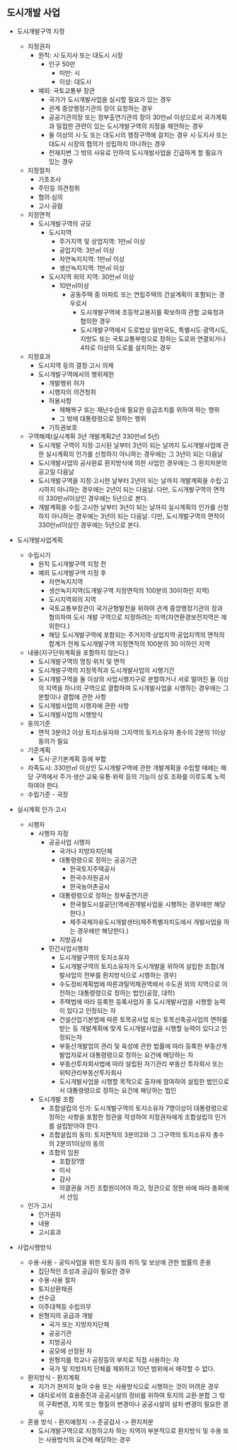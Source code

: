 ## 도시개발 사업
- 도시개발구역 지정
    - 지정권자
        - 원칙: 시·도지사 또는 대도시 시장
            - 인구 50만 
                - 미만: 시
                - 이상: 대도시
        - 예외: 국토교통부 장관
            - 국가가 도시개발사업을 실시할 필요가 있는 경우
            - 관계 중앙행정기관의 장이 요청하는 경우
            - 공공기관의장 또는 정부출연기관의 장이 30만㎡ 이상으로서 국가계획과 밀접한 관련이 있는 도시개발구역의 지정을 제안하는 경우
            - 둘 이상의 시·도 또는 대도시의 행정구역에 걸치는 경우 시·도지사 또는 대도시 시장의 협의가 성립하지 아니하는 경우
            - 천재지변 그 밖의 사유로 인하여 도시개발사업을 긴급하게 할 필요가 있는 경우
    - 지정절차
        - 기초조사
        - 주민등 의견청취
        - 협의·심의
        - 고시·공람
    - 지정면적
        - 도시개발구역의 규모
            - 도시지역
                - 주거지역 및 상업지역: 1만㎡ 이상
                - 공업지역: 3만㎡ 이상
                - 자연녹지지역: 1만㎡ 이상
                - 생산녹지지역: 1만㎡ 이상
            - 도시지역 외의 지역: 30만㎡ 이상
                - 10만㎡이상
                    - 공동주택 중 아파트 또는 연립주택의 건설계획이 포함되는 경우로서
                        - 도시개발구역에 초등학교용지를 확보하여 관할 교육청과 협의한 경우
                        - 도시개발구역에서 도로법상 일반국도, 특별시도·광역시도, 지방도 또는 국토교통부령으로 정하는 도로와 연결되거나 4차로 이상의 도로를 설치하는 경우
    - 지정효과
        - 도시지역 등의 결정·고시 의제
        - 도시개발구역에서의 행위제한
            - 개발행위 허가
            - 시행자의 의견청취
            - 허용사항
                - 재해복구 또는 재난수습에 필요한 응급조치를 위하여 하는 행위
                - 그 밖에 대통령령으로 정하는 행위
            - 기득권보호
    - 구역해제(실시계획 3년 개발계획2년 330만㎡ 5년)
        - 도시개발 구역이 지정·고시된 날부터 3년이 되는 날까지 도시개발사업에 관한 실시계획의 인가를 신청하지 아니하는 경우에는 그 3년이 되는 다음날
        - 도시개발사업의 공사완료 환지방식에 의한 사업인 경우에는 그 환지처분의 공고일 다음날
        - 도시개발구역을 지정·고시한 날부터 2년이 되는 날까지 개발계획을 수립·고시하지 아니하는 경우에는 2년이 되는 다음날. 다만, 도시개발구역의 면적이 330만㎡이상인 경우에는 5년으로 본다.
        - 개발계획을 수립·고시한 날부터 3년이 되는 날까지 실시계획의 인가를 신청하지 아니하는 경우에는 3년이 되는 다음날. 다만, 도시개발구역의 면적이 330만㎡이상인 경우에는 5년으로 본다.

- 도시개발사업계획
    - 수립시기
        - 원칙 도시개발구역 지정 전
        - 예외 도시개발구역 지정 후
            - 자연녹지지역
            - 생산녹지지역(도개발구역 지정면적의 100분의 30이하인 지역)
            - 도시지역외의 지역
            - 국토교통부장관이 국가균형발전을 위하여 관계 중앙행정기관의 장과 협의하여 도시 개발 구역으로 지정하려는 지역(자연환경보전지역은 제외한다.)
            - 해당 도시개발구역에 포함되는 주거지역·상업지역·공업지역의 면적의 합계가 전체 도시개발구역 지정면적의 100분의 30 이하인 지역
    - 내용(지구단위계획을 포함하지 않는다.)
        - 도시개발구역의 명칭·위치 및 면적
        - 도시개발구역의 지정목적과 도시개발사업의 시행기간
        - 도시개발구역을 둘 이상의 사업시행지구로 분할하거나 서로 떨어진 둘 이상의 지역을 하나의 구역으로 결합하여 도시개발사업을 시행하는 경우에는 그 분할이나 결합에 관한 사항
        - 도시개발사업의 시행자에 관한 사항
        - 도시개발사업의 시행방식
    - 동의기준
        - 면적 3분의2 이상 토지소유자와 그지역의 토지소유자 총수의 2분의 1이상동의가 필요
    - 기준계획
        - 도시·군기본계획 등에 부합
    - 자족도시: 330만㎡ 이상인 도시개발구역에 관한 개발계획을 수립할 때에는 해당 구역에서 주거·생산·교육·유통·위락 등의 기능이 상호 조화를 이루도록 노력하여야 한다.
    - 수립기준 - 국장
- 실시계획 인가·고시
    - 시행자
        - 시행자 지정
            - 공공사업 시행자
                - 국가나 지방자치단체
                - 대통령령으로 정하는 공공기관
                    - 한국토지주택공사
                    - 한국수자원공사
                    - 한국농어촌공사
                - 대통령령으로 정하는 정부출연기관
                    - 한국철도시설공단(역세권개발사업을 시행하는 경우에만 해당한다.)
                    - 제주국제자유도시개발센터(제주특별자치도에서 개발사업을 하는 경우에만 해당한다.)
                - 지방공사
            - 민간사업시행자
                - 도시개발구역의 토지소유자
                - 도시개발구역의 토지소유자가 도시개발을 위하여 설립한 조합(개발사업의 전부를 환지방식으로 시행하는 경우)
                - 수도정비계획법에 따른과밀억제권역에서 수도권 외의 지역으로 이전하는 대통령령으로 정하는 법인(공장, 대학)
                - 주택법에 따라 등록한 등록사업자 중 도시개발사업을 시행할 능력이 있다고 인정되는 자
                - 건설산업기본법에 따른 토목공사업 또는 토목선축공사업의 면허를 받는 등 개발계획에 맞게 도시개발사업을 시행할 능력이 있다고 인정되는자
                - 부동산개발업의 관리 및 육성에 관한 법률에 따라 등록한 부동산개발업자로서 대통령령으로 정하는 요건에 해당하는 자
                - 부동산투자회사법에 따라 설립된 자기관리 부동산 투자회사 또는 위탁관리부동산투자회사
                - 도시개발사업을 시행할 목적으로 출자에 참여하여 설립한 법인으로서 대통령령으로 정하는 요건에 해당하는 법인
        - 도시개발 조합
            - 조합설립의 인가: 도시개발구역의 토지소유자 7명이상이 대통령령으로 정하는 사항을 포함한 정관을 작성하여 지정권자에게 조합설립의 인가를 설립받아야 한다.
            - 조합설립의 동의: 토지면적의 3분의2와 그 그구역의 토지소유자 총수의 2분의1이상의 동의
            - 조합의 임원
                - 조합장1명
                - 이사
                - 감사
                - 의결권을 가진 조합원이어야 하고, 정관으로 정한 바에 따라 총회에서 선임
    - 인가·고시
        - 인가권자
        - 내용
        - 고시효과
- 사업시행방식
    - 수용·사용 - 공익사업을 위한 토지 등의 취득 및 보상에 관한 법률의 준용
        - 집단적인 조성과 공급이 필요한 경우
        - 수용·사용 절차
        - 토지상환채권
        - 선수금
        - 이주대책등 수립의무
        - 원형지의 공급과 개발
            - 국가 또는 지방자치단체
            - 공공기관
            - 지방공사
            - 공모에 선정된 자
            - 원형지를 학교나 공장등의 부지로 직접 사용하는 자
            - 국가 및 지방자치 단체를 제외하고 10년 범위에서 매각할 수 없다.
    - 환지방식 - 환지계획
        - 지가가 현저히 높아 수용 또는 사용방식으로 시행하는 것이 어려운 경우
        - 대지로서의 효용증진과 공공시설의 정비를 위하여 토지의 교환·분합 그 밖의 구획변경, 지목 또는 형질의 변경이나 공공시설의 설치·변경이 필요한 경우
    - 혼용 방식 - 환지예정지 -> 준공검사 -> 환지처분
        - 도시개발구역으로 지정하고자 하는 지역이 부분적으로 환지방식 및 수용 또는 사용방식의 요건에 해당하는 경우
    